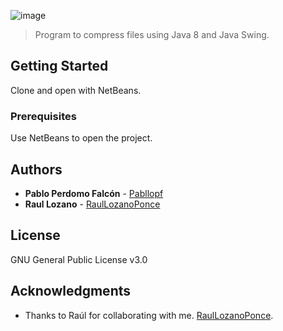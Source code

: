 ![image](https://github.com/user-attachments/assets/3158217d-32dd-4242-8ead-481be081f180)

> Program to compress files using Java 8 and Java Swing. 

## Getting Started

Clone and open with NetBeans.

### Prerequisites

Use NetBeans to open the project.

## Authors

* **Pablo Perdomo Falcón** - [Pabllopf](https://github.com/pabllopf)
* **Raul Lozano** - [RaulLozanoPonce](https://github.com/RaulLozanoPonce)

## License

GNU General Public License v3.0

## Acknowledgments

* Thanks to Raúl for collaborating with me.  [RaulLozanoPonce](https://github.com/RaulLozanoPonce).


